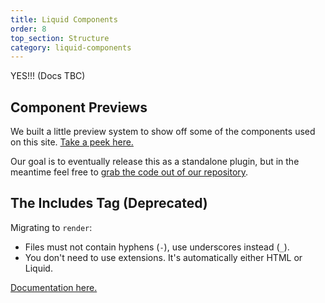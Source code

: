 ```yaml
---
title: Liquid Components
order: 8
top_section: Structure
category: liquid-components
---
```


YES!!! (Docs TBC)



## Component Previews

We built a little preview system to show off some of the components used on this site. [Take a peek here.](/components)

Our goal is to eventually release this as a standalone plugin, but in the meantime feel free to [grab the code out of our repository](https://github.com/bridgetownrb/bridgetown/tree/master/bridgetown-website).

## The Includes Tag (Deprecated)

Migrating to `render`:

* Files must not contain hyphens (`-`), use underscores instead (`_`).
* You don't need to use extensions. It's automatically either HTML or Liquid.

[Documentation here.](/docs/structure/includes)